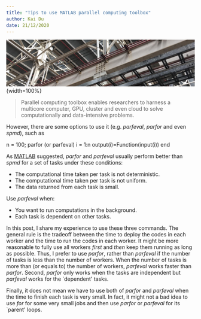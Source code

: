 ```yaml
---
title: "Tips to use MATLAB parallel computing toolbox"
author: Kai Du
date: 21/12/2020
---
```


![](figures/structure1.jpg){width=100%}

> Parallel computing toolbox enables researchers to harness a multicore computer, GPU, cluster and even cloud to solve computationally and data-intensive problems.

However, there are some options to use it (e.g. *parfeval*, *parfor* and even *spmd*), such as


n = 100;
parfor (or parfeval) i = 1:n
   output(i)=Function(input(i)) 
end

As [MATLAB](https://www.mathworks.com/help/parallel-computing/choose-spmd-parfor-parfeval.html) suggested, *parfor* and *parfeval* usually perform better than *spmd* for a set of tasks under these conditions: 

* The computational time taken per task is not deterministic.
* The computational time taken per task is not uniform.
* The data returned from each task is small.

Use *parfeval* when:

* You want to run computations in the background.
* Each task is dependent on other tasks.

In this post, I share my experience to use these three commands. The general rule is the tradeoff between the time to deploy the codes in each worker and the time to run the codes in each worker. It might be more reasonable to fully use all workers *first* and *then* keep them running as long as possible. Thus, I prefer to use *parfor*, rather than *parfeval* if the number of tasks is less than the number of workers. When the number of tasks is more than (or equals to) the number of workers, *parfeval* works faster than *parfor*. Second, *parfor* only works when the tasks are independent but *parfeval* works for the `dependent' tasks. 

Finally, it does not mean we have to use both of *parfor* and *parfeval* when the time to finish each task is very small. In fact, it might not a bad idea to use *for* for some very small jobs and then use *parfor* or *parfeval* for its `parent' loops.

